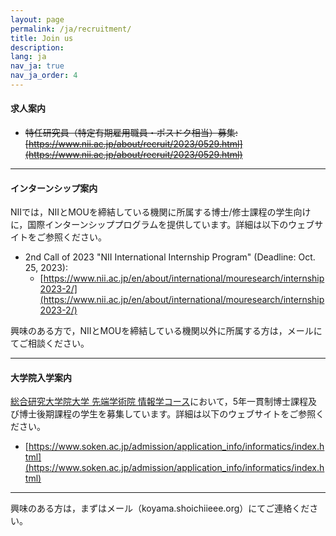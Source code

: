 ```yaml
---
layout: page
permalink: /ja/recruitment/
title: Join us
description:
lang: ja 
nav_ja: true
nav_ja_order: 4
---
```


#### 求人案内

- ~~特任研究員（特定有期雇用職員・ポスドク相当）募集: [https://www.nii.ac.jp/about/recruit/2023/0529.html](https://www.nii.ac.jp/about/recruit/2023/0529.html)~~

---

#### インターンシップ案内

NIIでは，NIIとMOUを締結している機関に所属する博士/修士課程の学生向けに，国際インターンシッププログラムを提供しています。詳細は以下のウェブサイトをご参照ください。

- 2nd Call of 2023 "NII International Internship Program" (Deadline: Oct. 25, 2023):
    - [https://www.nii.ac.jp/en/about/international/mouresearch/internship2023-2/](https://www.nii.ac.jp/en/about/international/mouresearch/internship2023-2/)

興味のある方で，NIIとMOUを締結している機関以外に所属する方は，メールにてご相談ください。

---

#### 大学院入学案内

[総合研究大学院大学 先端学術院 情報学コース](https://www.nii.ac.jp/graduate/)において，5年一貫制博士課程及び博士後期課程の学生を募集しています。詳細は以下のウェブサイトをご参照ください。

- [https://www.soken.ac.jp/admission/application_info/informatics/index.html](https://www.soken.ac.jp/admission/application_info/informatics/index.html)

---

興味のある方は，まずはメール（koyama.shoichi<i class="fas fa-at"></i>ieee.org）にてご連絡ください。